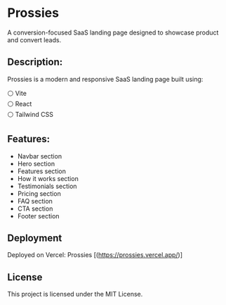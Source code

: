 # Prossies

A conversion-focused SaaS landing page designed to showcase product and convert leads.

## Description:

Prossies is a modern and responsive SaaS landing page built using:

⚪ Vite  
⚪ React  
⚪ Tailwind CSS

## Features:

- Navbar section
- Hero section
- Features section
- How it works section
- Testimonials section
- Pricing section
- FAQ section
- CTA section
- Footer section

## Deployment

Deployed on Vercel: Prossies [(https://prossies.vercel.app/)]

## License

This project is licensed under the MIT License.
